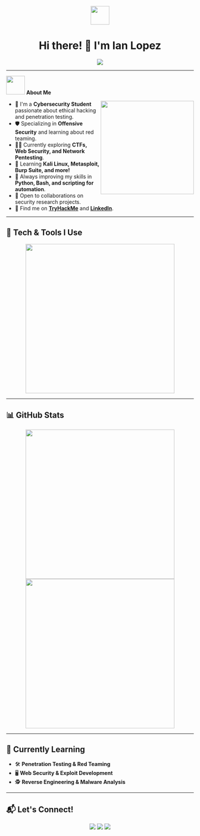 <!-- Encabezado centrado con una imagen animada -->
<p align="center">
  <img src="https://github.com/7oSkaaa/7oSkaaa/blob/main/Images/about_me.gif?raw=true" width="50px">
</p>

<h1 align="center">Hi there! 👋 I'm Ian Lopez</h1>

<p align="center">
  <img src="https://readme-typing-svg.herokuapp.com?font=Time+New+Roman&color=%23C8BE25&size=25&center=true&vCenter=true&width=600&height=100&lines=Cybersecurity+Student;Specializing+in+Offensive+Security;Passionate+about+Challenges">
</p>

---

<img src="https://github.com/7oSkaaa/7oSkaaa/blob/main/Images/about_me.gif?raw=true" width="50px"> **About Me**

<picture>
  <img align="right" src="https://github.com/7oSkaaa/7oSkaaa/blob/main/Images/Right_Side.gif?raw=true" width="250px">
</picture>

- 🏫 I'm a **Cybersecurity Student** passionate about ethical hacking and penetration testing.  
- 🛡️ Specializing in **Offensive Security** and learning about red teaming.  
- 🕵️‍♂️ Currently exploring **CTFs, Web Security, and Network Pentesting**.  
- 📖 Learning **Kali Linux, Metasploit, Burp Suite, and more!**  
- 🎯 Always improving my skills in **Python, Bash, and scripting for automation**.  
- 🤝 Open to collaborations on security research projects.  
- 📌 Find me on **[TryHackMe](https://tryhackme.com/p/TU_USUARIO)** and **[LinkedIn](https://linkedin.com/in/TU_PERFIL)**.  

---

## 🚀 **Tech & Tools I Use**  
<div align="center">
  <img src="https://skillicons.dev/icons?i=linux,bash,python,github,git,raspberrypi" width="400px">
</div>

---

## 📊 **GitHub Stats**  

<p align="center">
  <img src="https://github-readme-stats.vercel.app/api?username=TU_USUARIO&show_icons=true&theme=radical&hide_border=true&count_private=true" width="400px">
  <img src="https://github-readme-streak-stats.herokuapp.com/?user=TU_USUARIO&theme=radical&hide_border=true" width="400px">
</p>

---

## 🎯 **Currently Learning**  
- 🛠 **Penetration Testing & Red Teaming**  
- 🖥 **Web Security & Exploit Development**  
- 🕵️ **Reverse Engineering & Malware Analysis**  

---

## 📬 **Let's Connect!**  

<p align="center">
  <a href="https://linkedin.com/in/TU_PERFIL"><img src="https://img.shields.io/badge/LinkedIn-0077B5?style=for-the-badge&logo=linkedin&logoColor=white"></a>
  <a href="https://tryhackme.com/p/TU_USUARIO"><img src="https://img.shields.io/badge/TryHackMe-212C42?style=for-the-badge&logo=tryhackme&logoColor=white"></a>
  <a href="mailto:TUCORREO"><img src="https://img.shields.io/badge/Email-D14836?style=for-the-badge&logo=gmail&logoColor=white"></a>
</p>
